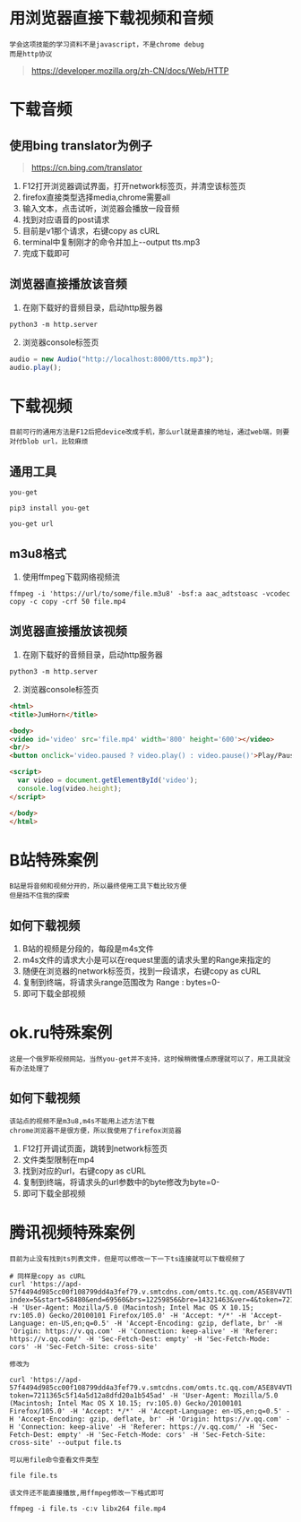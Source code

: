 # 用浏览器直接下载视频和音频

	学会这项技能的学习资料不是javascript，不是chrome debug
	而是http协议
> https://developer.mozilla.org/zh-CN/docs/Web/HTTP

# 下载音频

## 使用bing translator为例子

> https://cn.bing.com/translator

1. F12打开浏览器调试界面，打开network标签页，并清空该标签页
2. firefox直接类型选择media,chrome需要all
3. 输入文本，点击试听，浏览器会播放一段音频
4. 找到对应语音的post请求
5. 目前是v1那个请求，右键copy as cURL
6. terminal中复制刚才的命令并加上--output tts.mp3
7. 完成下载即可

## 浏览器直接播放该音频
1. 在刚下载好的音频目录，启动http服务器
```shell
python3 -m http.server
```
2. 浏览器console标签页
```javascript
audio = new Audio("http://localhost:8000/tts.mp3");
audio.play();
```


# 下载视频

	目前可行的通用方法是F12后把device改成手机，那么url就是直接的地址，通过web端，则要对付blob url，比较麻烦
## 通用工具
	you-get
```shell
pip3 install you-get
```
```shell
you-get url
```

## m3u8格式
1. 使用ffmpeg下载网络视频流
```shell
ffmpeg -i 'https://url/to/some/file.m3u8' -bsf:a aac_adtstoasc -vcodec copy -c copy -crf 50 file.mp4
```


## 浏览器直接播放该视频

1. 在刚下载好的音频目录，启动http服务器
```shell
python3 -m http.server
```

2. 浏览器console标签页
```html
<html>
<title>JumHorn</title>

<body>
<video id='video' src='file.mp4' width='800' height='600'></video>
<br/>
<button onclick='video.paused ? video.play() : video.pause()'>Play/Pause<button>

<script>
  var video = document.getElementById('video');
  console.log(video.height);
</script>

</body>
</html>

```

# B站特殊案例

	B站是将音频和视频分开的，所以最终使用工具下载比较方便
	但是挡不住我的探索

## 如何下载视频
1. B站的视频是分段的，每段是m4s文件
2. m4s文件的请求大小是可以在request里面的请求头里的Range来指定的
3. 随便在浏览器的network标签页，找到一段请求，右键copy as cURL
4. 复制到终端，将请求头range范围改为 Range : bytes=0-
5. 即可下载全部视频

# ok.ru特殊案例

	这是一个俄罗斯视频网站，当然you-get并不支持，这时候稍微懂点原理就可以了，用工具就没有办法处理了

## 如何下载视频

	该站点的视频不是m3u8,m4s不能用上述方法下载
	chrome浏览器不是很方便，所以我使用了firefox浏览器

1. F12打开调试页面，跳转到network标签页
2. 文件类型限制在mp4
3. 找到对应的url，右键copy as cURL
4. 复制到终端，将请求头的url参数中的byte修改为byte=0-
5. 即可下载全部视频

# 腾讯视频特殊案例
	目前为止没有找到ts列表文件，但是可以修改一下一下ts连接就可以下载视频了

```shell
# 同样是copy as cURL
curl 'https://apd-57f4494d985cc00f108799dd4a3fef79.v.smtcdns.com/omts.tc.qq.com/A5E8V4VTbUob0LX4ZImK8VDax9Jb_1lSjw6BPANC5ZWY/uwMROfz2r57EIaQXGdGnCmdXOm4dUzLhQtEEQ6Okjkxelnng/svp_50069/rp_FjxDFmuOQWEgoJlpurDZoJQbVZjFsrjcSpZ8x1JZEYZDNjgHAirUmxkS6wrHH2qa2Vx_knt8Cz2Gae7nYlcH7fETsAKvRLBOg5DNmHXukW7hpEJU4p3wGJO_qfifKl_W6RErWvFwL_73tKIEyDbumcp9un6OJq_y5DtPNJcI/05_gzc_1000035_0bc3m4ahuaaawaaeeuvh5nrjkz6dpjtqa6sa.f304110.1.ts?index=5&start=58480&end=69560&brs=12259856&bre=14321463&ver=4&token=7211365c5f14a5d12a8dfd20a1b545ad' -H 'User-Agent: Mozilla/5.0 (Macintosh; Intel Mac OS X 10.15; rv:105.0) Gecko/20100101 Firefox/105.0' -H 'Accept: */*' -H 'Accept-Language: en-US,en;q=0.5' -H 'Accept-Encoding: gzip, deflate, br' -H 'Origin: https://v.qq.com' -H 'Connection: keep-alive' -H 'Referer: https://v.qq.com/' -H 'Sec-Fetch-Dest: empty' -H 'Sec-Fetch-Mode: cors' -H 'Sec-Fetch-Site: cross-site'
```

	修改为
```shell
curl 'https://apd-57f4494d985cc00f108799dd4a3fef79.v.smtcdns.com/omts.tc.qq.com/A5E8V4VTbUob0LX4ZImK8VDax9Jb_1lSjw6BPANC5ZWY/uwMROfz2r57EIaQXGdGnCmdXOm4dUzLhQtEEQ6Okjkxelnng/svp_50069/rp_FjxDFmuOQWEgoJlpurDZoJQbVZjFsrjcSpZ8x1JZEYZDNjgHAirUmxkS6wrHH2qa2Vx_knt8Cz2Gae7nYlcH7fETsAKvRLBOg5DNmHXukW7hpEJU4p3wGJO_qfifKl_W6RErWvFwL_73tKIEyDbumcp9un6OJq_y5DtPNJcI/05_gzc_1000035_0bc3m4ahuaaawaaeeuvh5nrjkz6dpjtqa6sa.f304110.1.ts?token=7211365c5f14a5d12a8dfd20a1b545ad' -H 'User-Agent: Mozilla/5.0 (Macintosh; Intel Mac OS X 10.15; rv:105.0) Gecko/20100101 Firefox/105.0' -H 'Accept: */*' -H 'Accept-Language: en-US,en;q=0.5' -H 'Accept-Encoding: gzip, deflate, br' -H 'Origin: https://v.qq.com' -H 'Connection: keep-alive' -H 'Referer: https://v.qq.com/' -H 'Sec-Fetch-Dest: empty' -H 'Sec-Fetch-Mode: cors' -H 'Sec-Fetch-Site: cross-site' --output file.ts
```

	可以用file命令查看文件类型
```shell
file file.ts
```

	该文件还不能直接播放,用ffmpeg修改一下格式即可
```shell
ffmpeg -i file.ts -c:v libx264 file.mp4
```
